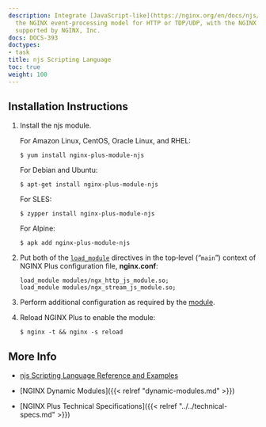 ```yaml
---
description: Integrate [JavaScript-like](https://nginx.org/en/docs/njs/) code into
  the NGINX event-processing model for HTTP or TDP/UDP, with the NGINX njs module,
  supported by NGINX, Inc.
docs: DOCS-393
doctypes:
- task
title: njs Scripting Language
toc: true
weight: 100
---
```



<span id="install"></span>
## Installation Instructions

1. Install the njs module.
 
   For Amazon Linux, CentOS, Oracle Linux, and RHEL:
   
   ```shell
   $ yum install nginx-plus-module-njs
   ```
   
   For Debian and Ubuntu:
   
   ```shell
   $ apt-get install nginx-plus-module-njs
   ```

   For SLES:
   
   ```shell
   $ zypper install nginx-plus-module-njs
   ```

   For Alpine:

   ```shell
   $ apk add nginx-plus-module-njs
   ```

2. Put both of the [`load_module`](https://nginx.org/en/docs/ngx_core_module.html#load_module) directives in the top‑level (“`main`”) context of NGINX Plus configuration file, **nginx.conf**:

   ```nginx
   load_module modules/ngx_http_js_module.so;
   load_module modules/ngx_stream_js_module.so;
   ```

3. Perform additional configuration as required by the [module](https://www.nginx.com/blog/introduction-nginscript/).

4. Reload NGINX Plus to enable the module:

   ```shell
   $ nginx -t && nginx -s reload
   ```


<span id="info"></span>
## More Info

* [njs Scripting Language Reference and Examples](https://nginx.org/en/docs/njs/)

* [NGINX Dynamic Modules]({{< relref "dynamic-modules.md" >}})

* [NGINX Plus Technical Specifications]({{< relref "../../technical-specs.md" >}})
